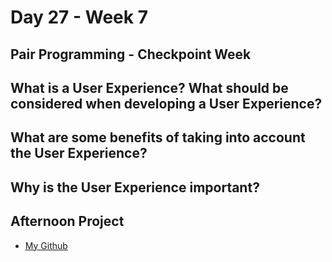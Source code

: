 # Day 27 - Week 7
## Pair Programming - Checkpoint Week
## What is a User Experience? What should be considered when developing a User Experience?

## What are some benefits of taking into account the User Experience?

## Why is the User Experience important?

## Afternoon Project
- [My Github]()